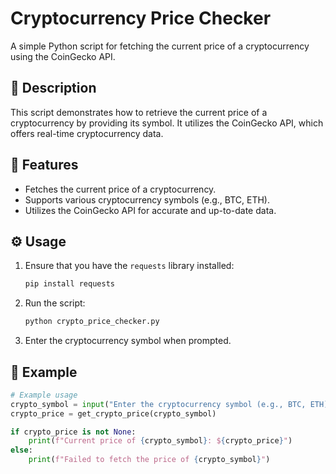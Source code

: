 # Cryptocurrency Price Checker

A simple Python script for fetching the current price of a cryptocurrency using the CoinGecko API.

## 📝 Description

This script demonstrates how to retrieve the current price of a cryptocurrency by providing its symbol. It utilizes the CoinGecko API, which offers real-time cryptocurrency data.

## 🚀 Features

- Fetches the current price of a cryptocurrency.
- Supports various cryptocurrency symbols (e.g., BTC, ETH).
- Utilizes the CoinGecko API for accurate and up-to-date data.

## ⚙️ Usage

1. Ensure that you have the `requests` library installed:

    ```bash
    pip install requests
    ```

2. Run the script:

    ```bash
    python crypto_price_checker.py
    ```

3. Enter the cryptocurrency symbol when prompted.

## 📄 Example

```python
# Example usage
crypto_symbol = input("Enter the cryptocurrency symbol (e.g., BTC, ETH): ")
crypto_price = get_crypto_price(crypto_symbol)

if crypto_price is not None:
    print(f"Current price of {crypto_symbol}: ${crypto_price}")
else:
    print(f"Failed to fetch the price of {crypto_symbol}")
```
